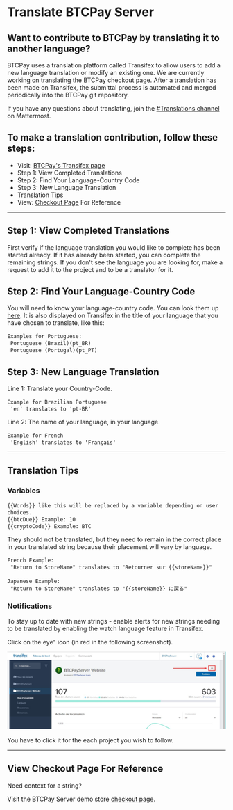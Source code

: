 # Translate BTCPay Server

## Want to contribute to BTCPay by translating it to another language?

BTCPay uses a translation platform called Transifex to allow users to add a new language translation or modify an existing one. We are currently working on translating the BTCPay checkout page. After a translation has been made on Transifex, the submittal process is automated and merged periodically into the BTCPay git repository.

If you have any questions about translating, join the [#Translations channel](https://chat.btcpayserver.org/btcpayserver/channels/translations) on Mattermost.

 ## To make a translation contribution, follow these steps:

  * Visit: [BTCPay's Transifex page](https://www.transifex.com/btcpayserver/btcpayserver/)
  * Step 1: View Completed Translations
  * Step 2: Find Your Language-Country Code
  * Step 3: New Language Translation
  * Translation Tips
  * View:  [Checkout Page](https://store.btcpayserver.org/) For Reference

----

## Step 1: View Completed Translations

First verify if the language translation you would like to complete has been started already. If it has already been started, you can complete the remaining strings. If you don't see the language you are looking for, make a request to add it to the project and to be a translator for it.

## Step 2: Find Your Language-Country Code

You will need to know your language-country code. You can look them up [here](https://wiki.openstreetmap.org/wiki/Nominatim/Country_Codes). It is also displayed on Transifex in the title of your language that you have chosen to translate, like this:

    Examples for Portuguese:
     Portuguese (Brazil)(pt_BR)
     Portuguese (Portugal)(pt_PT)

## Step 3: New Language Translation

Line 1: Translate your Country-Code.

    Example for Brazilian Portuguese
     'en' translates to 'pt-BR'

Line 2: The name of your language, in your language.

    Example for French
     'English' translates to 'Français'

----

## Translation Tips

### **Variables**
    {{Words}} like this will be replaced by a variable depending on user choices.
    {{btcDue}} Example: 10
    {{cryptoCode}} Example: BTC

They should not be translated, but they need to remain in the correct place in your translated string because their placement will vary by language.

    French Example:
     "Return to StoreName" translates to "Retourner sur {{storeName}}"

    Japanese Example:
     "Return to StoreName" translates to "{{storeName}} に戻る"

### **Notifications**
To stay up to date with new strings - enable alerts for new strings needing to be translated by enabling the watch language feature in Transifex.

Click on the eye" icon (in red in the following screenshot).

![Transifex Alerts](/img/transifex-alert.png)

You have to click it for the each project you wish to follow.

----

## View Checkout Page For Reference

Need context for a string?

Visit the BTCPay Server demo store [checkout page](https://store.btcpayserver.org/).
